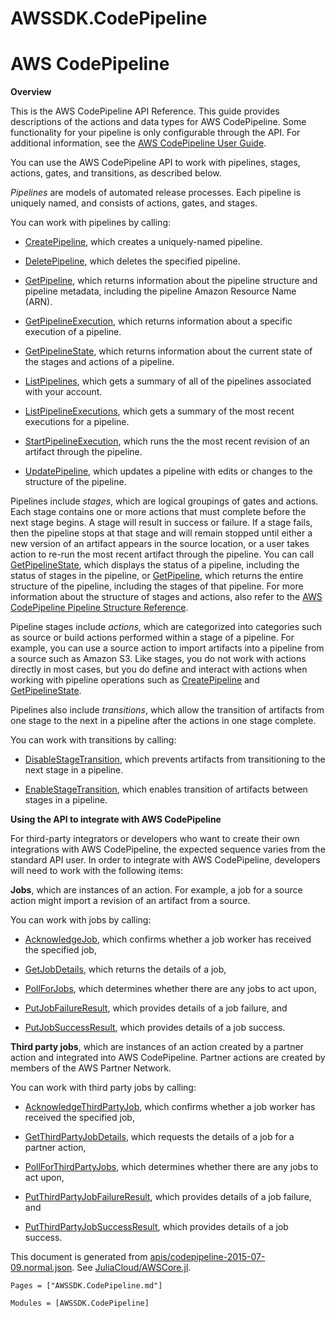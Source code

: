 # AWSSDK.CodePipeline

# AWS CodePipeline

**Overview**

This is the AWS CodePipeline API Reference. This guide provides descriptions of the actions and data types for AWS CodePipeline. Some functionality for your pipeline is only configurable through the API. For additional information, see the [AWS CodePipeline User Guide](http://docs.aws.amazon.com/codepipeline/latest/userguide/welcome.html).

You can use the AWS CodePipeline API to work with pipelines, stages, actions, gates, and transitions, as described below.

*Pipelines* are models of automated release processes. Each pipeline is uniquely named, and consists of actions, gates, and stages.

You can work with pipelines by calling:

*   [CreatePipeline](@ref), which creates a uniquely-named pipeline.

*   [DeletePipeline](@ref), which deletes the specified pipeline.

*   [GetPipeline](@ref), which returns information about the pipeline structure and pipeline metadata, including the pipeline Amazon Resource Name (ARN).

*   [GetPipelineExecution](@ref), which returns information about a specific execution of a pipeline.

*   [GetPipelineState](@ref), which returns information about the current state of the stages and actions of a pipeline.

*   [ListPipelines](@ref), which gets a summary of all of the pipelines associated with your account.

*   [ListPipelineExecutions](@ref), which gets a summary of the most recent executions for a pipeline.

*   [StartPipelineExecution](@ref), which runs the the most recent revision of an artifact through the pipeline.

*   [UpdatePipeline](@ref), which updates a pipeline with edits or changes to the structure of the pipeline.

Pipelines include *stages*, which are logical groupings of gates and actions. Each stage contains one or more actions that must complete before the next stage begins. A stage will result in success or failure. If a stage fails, then the pipeline stops at that stage and will remain stopped until either a new version of an artifact appears in the source location, or a user takes action to re-run the most recent artifact through the pipeline. You can call [GetPipelineState](@ref), which displays the status of a pipeline, including the status of stages in the pipeline, or [GetPipeline](@ref), which returns the entire structure of the pipeline, including the stages of that pipeline. For more information about the structure of stages and actions, also refer to the [AWS CodePipeline Pipeline Structure Reference](http://docs.aws.amazon.com/codepipeline/latest/userguide/pipeline-structure.html).

Pipeline stages include *actions*, which are categorized into categories such as source or build actions performed within a stage of a pipeline. For example, you can use a source action to import artifacts into a pipeline from a source such as Amazon S3. Like stages, you do not work with actions directly in most cases, but you do define and interact with actions when working with pipeline operations such as [CreatePipeline](@ref) and [GetPipelineState](@ref).

Pipelines also include *transitions*, which allow the transition of artifacts from one stage to the next in a pipeline after the actions in one stage complete.

You can work with transitions by calling:

*   [DisableStageTransition](@ref), which prevents artifacts from transitioning to the next stage in a pipeline.

*   [EnableStageTransition](@ref), which enables transition of artifacts between stages in a pipeline.

**Using the API to integrate with AWS CodePipeline**

For third-party integrators or developers who want to create their own integrations with AWS CodePipeline, the expected sequence varies from the standard API user. In order to integrate with AWS CodePipeline, developers will need to work with the following items:

**Jobs**, which are instances of an action. For example, a job for a source action might import a revision of an artifact from a source.

You can work with jobs by calling:

*   [AcknowledgeJob](@ref), which confirms whether a job worker has received the specified job,

*   [GetJobDetails](@ref), which returns the details of a job,

*   [PollForJobs](@ref), which determines whether there are any jobs to act upon,

*   [PutJobFailureResult](@ref), which provides details of a job failure, and

*   [PutJobSuccessResult](@ref), which provides details of a job success.

**Third party jobs**, which are instances of an action created by a partner action and integrated into AWS CodePipeline. Partner actions are created by members of the AWS Partner Network.

You can work with third party jobs by calling:

*   [AcknowledgeThirdPartyJob](@ref), which confirms whether a job worker has received the specified job,

*   [GetThirdPartyJobDetails](@ref), which requests the details of a job for a partner action,

*   [PollForThirdPartyJobs](@ref), which determines whether there are any jobs to act upon,

*   [PutThirdPartyJobFailureResult](@ref), which provides details of a job failure, and

*   [PutThirdPartyJobSuccessResult](@ref), which provides details of a job success.

This document is generated from
[apis/codepipeline-2015-07-09.normal.json](https://github.com/aws/aws-sdk-js/blob/master/apis/codepipeline-2015-07-09.normal.json).
See [JuliaCloud/AWSCore.jl](https://github.com/JuliaCloud/AWSCore.jl).

```@index
Pages = ["AWSSDK.CodePipeline.md"]
```

```@autodocs
Modules = [AWSSDK.CodePipeline]
```

